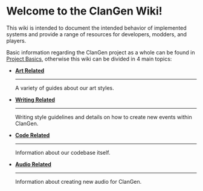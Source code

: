 # Welcome to the ClanGen Wiki! 

This wiki is intended to document the intended behavior of implemented systems and provide a range of resources for developers, modders, and players. 

Basic information regarding the ClanGen project as a whole can be found in [Project Basics](project-basics/index.md), otherwise this wiki can be divided in 4 main topics:

<div class="grid cards" markdown>

- __[Art Related](aart/index.md)__

    ---

    A variety of guides about our art styles.

    

- __[Writing Related](writing/index.md)__

    ---

    Writing style guidelines and details on how to create new events within ClanGen.

- __[Code Related](code/index.md)__

    ---

    Information about our codebase itself.

- __[Audio Related](audio/index.md)__

    ---

    Information about creating new audio for ClanGen.

</div>




